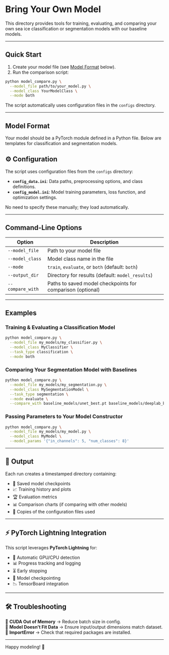 # Bring Your Own Model

This directory provides tools for training, evaluating, and comparing your own sea ice classification or segmentation models with our baseline models.

---

## Quick Start

1. Create your model file (see [Model Format](#model-format) below).
2. Run the comparison script:

```bash
python model_compare.py \
  --model_file path/to/your_model.py \
  --model_class YourModelClass \
  --mode both
```

The script automatically uses configuration files in the `configs` directory.

---

## Model Format

Your model should be a PyTorch module defined in a Python file. Below are templates for classification and segmentation models.

## ⚙ Configuration

The script uses configuration files from the `configs` directory:

- **`config_data.ini`**: Data paths, preprocessing options, and class definitions.
- **`config_model.ini`**: Model training parameters, loss function, and optimization settings.

No need to specify these manually; they load automatically.

---

## Command-Line Options

| Option          | Description |
|----------------|-------------|
| `--model_file` | Path to your model file |
| `--model_class` | Model class name in the file |
| `--mode` | `train`, `evaluate`, or `both` (default: `both`) |
| `--output_dir` | Directory for results (default: `model_results`) |
| `--compare_with` | Paths to saved model checkpoints for comparison (optional) |

---

## Examples

### Training & Evaluating a Classification Model

```bash
python model_compare.py \
  --model_file my_models/my_classifier.py \
  --model_class MyClassifier \
  --task_type classification \
  --mode both
```

### Comparing Your Segmentation Model with Baselines

```bash
python model_compare.py \
  --model_file my_models/my_segmentation.py \
  --model_class MySegmentationModel \
  --task_type segmentation \
  --mode evaluate \
  --compare_with baseline_models/unet_best.pt baseline_models/deeplab_best.pt
```

### Passing Parameters to Your Model Constructor

```bash
python model_compare.py \
  --model_file my_models/my_model.py \
  --model_class MyModel \
  --model_params '{"in_channels": 5, "num_classes": 8}'
```

---

## 📂 Output

Each run creates a timestamped directory containing:

- 📌 Saved model checkpoints
- 📈 Training history and plots
- 🏆 Evaluation metrics
- 📊 Comparison charts (if comparing with other models)
- 📑 Copies of the configuration files used

---

## ⚡ PyTorch Lightning Integration

This script leverages **PyTorch Lightning** for:

- 🚀 Automatic GPU/CPU detection
- 📊 Progress tracking and logging
- ⏳ Early stopping
- 📌 Model checkpointing
- 📉 TensorBoard integration

---

## 🛠 Troubleshooting

🔹 **CUDA Out of Memory** → Reduce batch size in config.  
🔹 **Model Doesn't Fit Data** → Ensure input/output dimensions match dataset.  
🔹 **ImportError** → Check that required packages are installed.

---

Happy modeling! 🎉
